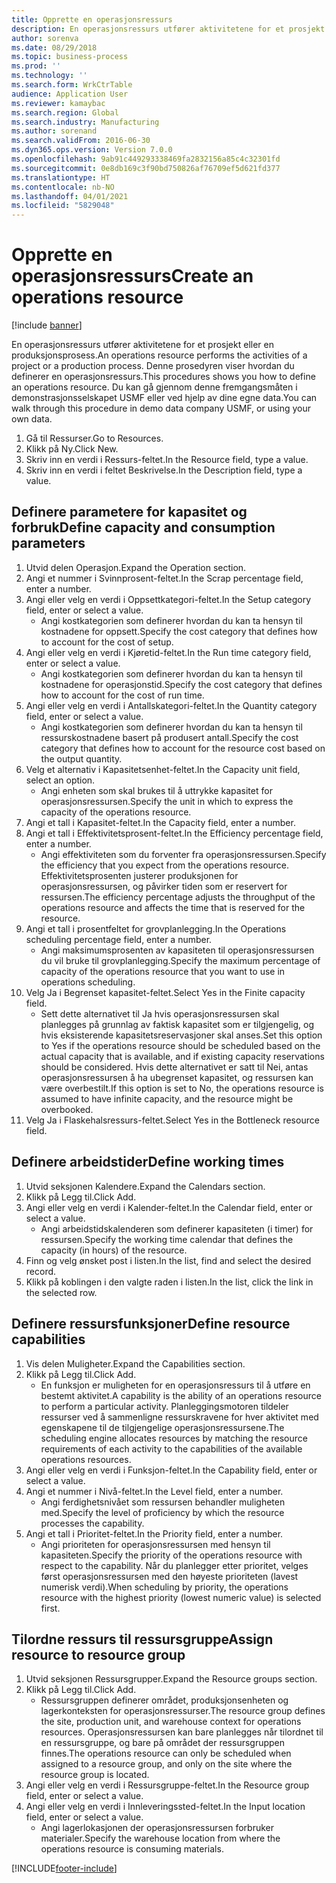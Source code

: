 ```yaml
---
title: Opprette en operasjonsressurs
description: En operasjonsressurs utfører aktivitetene for et prosjekt eller en produksjonsprosess.
author: sorenva
ms.date: 08/29/2018
ms.topic: business-process
ms.prod: ''
ms.technology: ''
ms.search.form: WrkCtrTable
audience: Application User
ms.reviewer: kamaybac
ms.search.region: Global
ms.search.industry: Manufacturing
ms.author: sorenand
ms.search.validFrom: 2016-06-30
ms.dyn365.ops.version: Version 7.0.0
ms.openlocfilehash: 9ab91c449293338469fa2832156a85c4c32301fd
ms.sourcegitcommit: 0e8db169c3f90bd750826af76709ef5d621fd377
ms.translationtype: HT
ms.contentlocale: nb-NO
ms.lasthandoff: 04/01/2021
ms.locfileid: "5829048"
---
```

# <a name="create-an-operations-resource"></a><span data-ttu-id="b667f-103">Opprette en operasjonsressurs</span><span class="sxs-lookup"><span data-stu-id="b667f-103">Create an operations resource</span></span>

[!include [banner](../../includes/banner.md)]

<span data-ttu-id="b667f-104">En operasjonsressurs utfører aktivitetene for et prosjekt eller en produksjonsprosess.</span><span class="sxs-lookup"><span data-stu-id="b667f-104">An operations resource performs the activities of a project or a production process.</span></span> <span data-ttu-id="b667f-105">Denne prosedyren viser hvordan du definerer en operasjonsressurs.</span><span class="sxs-lookup"><span data-stu-id="b667f-105">This procedures shows you how to define an operations resource.</span></span> <span data-ttu-id="b667f-106">Du kan gå gjennom denne fremgangsmåten i demonstrasjonsselskapet USMF eller ved hjelp av dine egne data.</span><span class="sxs-lookup"><span data-stu-id="b667f-106">You can walk through this procedure in demo data company USMF, or using your own data.</span></span>

1. <span data-ttu-id="b667f-107">Gå til Ressurser.</span><span class="sxs-lookup"><span data-stu-id="b667f-107">Go to Resources.</span></span>
2. <span data-ttu-id="b667f-108">Klikk på Ny.</span><span class="sxs-lookup"><span data-stu-id="b667f-108">Click New.</span></span>
3. <span data-ttu-id="b667f-109">Skriv inn en verdi i Ressurs-feltet.</span><span class="sxs-lookup"><span data-stu-id="b667f-109">In the Resource field, type a value.</span></span>
4. <span data-ttu-id="b667f-110">Skriv inn en verdi i feltet Beskrivelse.</span><span class="sxs-lookup"><span data-stu-id="b667f-110">In the Description field, type a value.</span></span>

## <a name="define-capacity-and-consumption-parameters"></a><span data-ttu-id="b667f-111">Definere parametere for kapasitet og forbruk</span><span class="sxs-lookup"><span data-stu-id="b667f-111">Define capacity and consumption parameters</span></span>
1. <span data-ttu-id="b667f-112">Utvid delen Operasjon.</span><span class="sxs-lookup"><span data-stu-id="b667f-112">Expand the Operation section.</span></span>
2. <span data-ttu-id="b667f-113">Angi et nummer i Svinnprosent-feltet.</span><span class="sxs-lookup"><span data-stu-id="b667f-113">In the Scrap percentage field, enter a number.</span></span>
3. <span data-ttu-id="b667f-114">Angi eller velg en verdi i Oppsettkategori-feltet.</span><span class="sxs-lookup"><span data-stu-id="b667f-114">In the Setup category field, enter or select a value.</span></span>
    * <span data-ttu-id="b667f-115">Angi kostkategorien som definerer hvordan du kan ta hensyn til kostnadene for oppsett.</span><span class="sxs-lookup"><span data-stu-id="b667f-115">Specify the cost category that defines how to account for the cost of setup.</span></span>  
4. <span data-ttu-id="b667f-116">Angi eller velg en verdi i Kjøretid-feltet.</span><span class="sxs-lookup"><span data-stu-id="b667f-116">In the Run time category field, enter or select a value.</span></span>
    * <span data-ttu-id="b667f-117">Angi kostkategorien som definerer hvordan du kan ta hensyn til kostnadene for operasjonstid.</span><span class="sxs-lookup"><span data-stu-id="b667f-117">Specify the cost category that defines how to account for the cost of run time.</span></span>  
5. <span data-ttu-id="b667f-118">Angi eller velg en verdi i Antallskategori-feltet.</span><span class="sxs-lookup"><span data-stu-id="b667f-118">In the Quantity category field, enter or select a value.</span></span>
    * <span data-ttu-id="b667f-119">Angi kostkategorien som definerer hvordan du kan ta hensyn til ressurskostnadene basert på produsert antall.</span><span class="sxs-lookup"><span data-stu-id="b667f-119">Specify the cost category that defines how to account for the resource cost based on the output quantity.</span></span>  
6. <span data-ttu-id="b667f-120">Velg et alternativ i Kapasitetsenhet-feltet.</span><span class="sxs-lookup"><span data-stu-id="b667f-120">In the Capacity unit field, select an option.</span></span>
    * <span data-ttu-id="b667f-121">Angi enheten som skal brukes til å uttrykke kapasitet for operasjonsressursen.</span><span class="sxs-lookup"><span data-stu-id="b667f-121">Specify the unit in which to express the capacity of the operations resource.</span></span>  
7. <span data-ttu-id="b667f-122">Angi et tall i Kapasitet-feltet.</span><span class="sxs-lookup"><span data-stu-id="b667f-122">In the Capacity field, enter a number.</span></span>
8. <span data-ttu-id="b667f-123">Angi et tall i Effektivitetsprosent-feltet.</span><span class="sxs-lookup"><span data-stu-id="b667f-123">In the Efficiency percentage field, enter a number.</span></span>
    * <span data-ttu-id="b667f-124">Angi effektiviteten som du forventer fra operasjonsressursen.</span><span class="sxs-lookup"><span data-stu-id="b667f-124">Specify the efficiency that you expect from the operations resource.</span></span> <span data-ttu-id="b667f-125">Effektivitetsprosenten justerer produksjonen for operasjonsressursen, og påvirker tiden som er reservert for ressursen.</span><span class="sxs-lookup"><span data-stu-id="b667f-125">The efficiency percentage adjusts the throughput of the operations resource and affects the time that is reserved for the resource.</span></span>  
9. <span data-ttu-id="b667f-126">Angi et tall i prosentfeltet for grovplanlegging.</span><span class="sxs-lookup"><span data-stu-id="b667f-126">In the Operations scheduling percentage field, enter a number.</span></span>
    * <span data-ttu-id="b667f-127">Angi maksimumsprosenten av kapasiteten til operasjonsressursen du vil bruke til grovplanlegging.</span><span class="sxs-lookup"><span data-stu-id="b667f-127">Specify the maximum percentage of capacity of the operations resource that you want to use in operations scheduling.</span></span>  
10. <span data-ttu-id="b667f-128">Velg Ja i Begrenset kapasitet-feltet.</span><span class="sxs-lookup"><span data-stu-id="b667f-128">Select Yes in the Finite capacity field.</span></span>
    * <span data-ttu-id="b667f-129">Sett dette alternativet til Ja hvis operasjonsressursen skal planlegges på grunnlag av faktisk kapasitet som er tilgjengelig, og hvis eksisterende kapasitetsreservasjoner skal anses.</span><span class="sxs-lookup"><span data-stu-id="b667f-129">Set this option to Yes if the operations resource should be scheduled based on the actual capacity that is available, and if existing capacity reservations should be considered.</span></span> <span data-ttu-id="b667f-130">Hvis dette alternativet er satt til Nei, antas operasjonsressursen å ha ubegrenset kapasitet, og ressursen kan være overbestilt.</span><span class="sxs-lookup"><span data-stu-id="b667f-130">If this option is set to No, the operations resource is assumed to have infinite capacity, and the resource might be overbooked.</span></span>  
11. <span data-ttu-id="b667f-131">Velg Ja i Flaskehalsressurs-feltet.</span><span class="sxs-lookup"><span data-stu-id="b667f-131">Select Yes in the Bottleneck resource field.</span></span>

## <a name="define-working-times"></a><span data-ttu-id="b667f-132">Definere arbeidstider</span><span class="sxs-lookup"><span data-stu-id="b667f-132">Define working times</span></span>
1. <span data-ttu-id="b667f-133">Utvid seksjonen Kalendere.</span><span class="sxs-lookup"><span data-stu-id="b667f-133">Expand the Calendars section.</span></span>
2. <span data-ttu-id="b667f-134">Klikk på Legg til.</span><span class="sxs-lookup"><span data-stu-id="b667f-134">Click Add.</span></span>
3. <span data-ttu-id="b667f-135">Angi eller velg en verdi i Kalender-feltet.</span><span class="sxs-lookup"><span data-stu-id="b667f-135">In the Calendar field, enter or select a value.</span></span>
    * <span data-ttu-id="b667f-136">Angi arbeidstidskalenderen som definerer kapasiteten (i timer) for ressursen.</span><span class="sxs-lookup"><span data-stu-id="b667f-136">Specify the working time calendar that defines the capacity (in hours) of the resource.</span></span>  
4. <span data-ttu-id="b667f-137">Finn og velg ønsket post i listen.</span><span class="sxs-lookup"><span data-stu-id="b667f-137">In the list, find and select the desired record.</span></span>
5. <span data-ttu-id="b667f-138">Klikk på koblingen i den valgte raden i listen.</span><span class="sxs-lookup"><span data-stu-id="b667f-138">In the list, click the link in the selected row.</span></span>

## <a name="define-resource-capabilities"></a><span data-ttu-id="b667f-139">Definere ressursfunksjoner</span><span class="sxs-lookup"><span data-stu-id="b667f-139">Define resource capabilities</span></span>
1. <span data-ttu-id="b667f-140">Vis delen Muligheter.</span><span class="sxs-lookup"><span data-stu-id="b667f-140">Expand the Capabilities section.</span></span>
2. <span data-ttu-id="b667f-141">Klikk på Legg til.</span><span class="sxs-lookup"><span data-stu-id="b667f-141">Click Add.</span></span>
    * <span data-ttu-id="b667f-142">En funksjon er muligheten for en operasjonsressurs til å utføre en bestemt aktivitet.</span><span class="sxs-lookup"><span data-stu-id="b667f-142">A capability is the ability of an operations resource to perform a particular activity.</span></span> <span data-ttu-id="b667f-143">Planleggingsmotoren tildeler ressurser ved å sammenligne ressurskravene for hver aktivitet med egenskapene til de tilgjengelige operasjonsressursene.</span><span class="sxs-lookup"><span data-stu-id="b667f-143">The scheduling engine allocates resources by matching the resource requirements of each activity to the capabilities of the available operations resources.</span></span>  
3. <span data-ttu-id="b667f-144">Angi eller velg en verdi i Funksjon-feltet.</span><span class="sxs-lookup"><span data-stu-id="b667f-144">In the Capability field, enter or select a value.</span></span>
4. <span data-ttu-id="b667f-145">Angi et nummer i Nivå-feltet.</span><span class="sxs-lookup"><span data-stu-id="b667f-145">In the Level field, enter a number.</span></span>
    * <span data-ttu-id="b667f-146">Angi ferdighetsnivået som ressursen behandler muligheten med.</span><span class="sxs-lookup"><span data-stu-id="b667f-146">Specify the level of proficiency by which the resource processes the capability.</span></span>  
5. <span data-ttu-id="b667f-147">Angi et tall i Prioritet-feltet.</span><span class="sxs-lookup"><span data-stu-id="b667f-147">In the Priority field, enter a number.</span></span>
    * <span data-ttu-id="b667f-148">Angi prioriteten for operasjonsressursen med hensyn til kapasiteten.</span><span class="sxs-lookup"><span data-stu-id="b667f-148">Specify the priority of the operations resource with respect to the capability.</span></span> <span data-ttu-id="b667f-149">Når du planlegger etter prioritet, velges først operasjonsressursen med den høyeste prioriteten (lavest numerisk verdi).</span><span class="sxs-lookup"><span data-stu-id="b667f-149">When scheduling by priority, the operations resource with the highest priority (lowest numeric value) is selected first.</span></span>  

## <a name="assign-resource-to-resource-group"></a><span data-ttu-id="b667f-150">Tilordne ressurs til ressursgruppe</span><span class="sxs-lookup"><span data-stu-id="b667f-150">Assign resource to resource group</span></span>
1. <span data-ttu-id="b667f-151">Utvid seksjonen Ressursgrupper.</span><span class="sxs-lookup"><span data-stu-id="b667f-151">Expand the Resource groups section.</span></span>
2. <span data-ttu-id="b667f-152">Klikk på Legg til.</span><span class="sxs-lookup"><span data-stu-id="b667f-152">Click Add.</span></span>
    * <span data-ttu-id="b667f-153">Ressursgruppen definerer området, produksjonsenheten og lagerkonteksten for operasjonsressurser.</span><span class="sxs-lookup"><span data-stu-id="b667f-153">The resource group defines the site, production unit, and warehouse context for operations resources.</span></span> <span data-ttu-id="b667f-154">Operasjonsressursen kan bare planlegges når tilordnet til en ressursgruppe, og bare på området der ressursgruppen finnes.</span><span class="sxs-lookup"><span data-stu-id="b667f-154">The operations resource can only be scheduled when assigned to a resource group, and only on the site where the resource group is located.</span></span>  
3. <span data-ttu-id="b667f-155">Angi eller velg en verdi i Ressursgruppe-feltet.</span><span class="sxs-lookup"><span data-stu-id="b667f-155">In the Resource group field, enter or select a value.</span></span>
4. <span data-ttu-id="b667f-156">Angi eller velg en verdi i Innleveringssted-feltet.</span><span class="sxs-lookup"><span data-stu-id="b667f-156">In the Input location field, enter or select a value.</span></span>
    * <span data-ttu-id="b667f-157">Angi lagerlokasjonen der operasjonsressursen forbruker materialer.</span><span class="sxs-lookup"><span data-stu-id="b667f-157">Specify the warehouse location from where the operations resource is consuming materials.</span></span>  



[!INCLUDE[footer-include](../../../includes/footer-banner.md)]